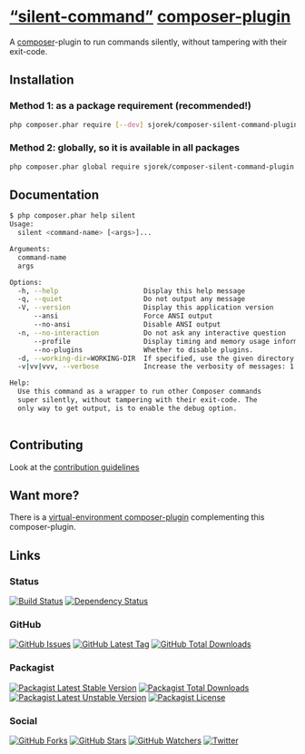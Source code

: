 # [“silent-command”](https://sjorek.github.io/composer-silent-command-plugin/) [composer-plugin](http://getcomposer.org)

A [composer](http://getcomposer.org)-plugin to run commands silently, without tampering with their exit-code.

## Installation

### Method 1: as a package requirement (recommended!)

```bash
php composer.phar require [--dev] sjorek/composer-silent-command-plugin
```


### Method 2: globally, so it is available in all packages

```bash
php composer.phar global require sjorek/composer-silent-command-plugin
```


## Documentation

```bash
$ php composer.phar help silent
Usage:
  silent <command-name> [<args>]...

Arguments:
  command-name                   
  args                           

Options:
  -h, --help                     Display this help message
  -q, --quiet                    Do not output any message
  -V, --version                  Display this application version
      --ansi                     Force ANSI output
      --no-ansi                  Disable ANSI output
  -n, --no-interaction           Do not ask any interactive question
      --profile                  Display timing and memory usage information
      --no-plugins               Whether to disable plugins.
  -d, --working-dir=WORKING-DIR  If specified, use the given directory as working directory.
  -v|vv|vvv, --verbose           Increase the verbosity of messages: 1 for normal output, 2 for more verbose output and 3 for debug

Help:
  Use this command as a wrapper to run other Composer commands
  super silently, without tampering with their exit-code. The
  only way to get output, is to enable the debug option.
  
```


## Contributing

Look at the [contribution guidelines](CONTRIBUTING.md)


## Want more?

There is a [virtual-environment composer-plugin](https://sjorek.github.io/composer-virtual-environment-plugin/)
complementing this composer-plugin.

## Links

### Status

[![Build Status](https://img.shields.io/travis/sjorek/composer-silent-command-plugin.svg)](https://travis-ci.org/sjorek/composer-silent-command-plugin)
[![Dependency Status](https://img.shields.io/gemnasium/sjorek/composer-silent-command-plugin.svg)](https://gemnasium.com/github.com/sjorek/composer-silent-command-plugin)


### GitHub

[![GitHub Issues](https://img.shields.io/github/issues/sjorek/composer-silent-command-plugin.svg)](https://github.com/sjorek/composer-silent-command-plugin/issues)
[![GitHub Latest Tag](https://img.shields.io/github/tag/sjorek/composer-silent-command-plugin.svg)](https://github.com/sjorek/composer-silent-command-plugin/tags)
[![GitHub Total Downloads](https://img.shields.io/github/downloads/sjorek/composer-silent-command-plugin/total.svg)](https://github.com/sjorek/composer-silent-command-plugin/releases)


### Packagist

[![Packagist Latest Stable Version](https://poser.pugx.org/sjorek/composer-silent-command-plugin/version)](https://packagist.org/packages/sjorek/composer-silent-command-plugin)
[![Packagist Total Downloads](https://poser.pugx.org/sjorek/composer-silent-command-plugin/downloads)](https://packagist.org/packages/sjorek/composer-silent-command-plugin)
[![Packagist Latest Unstable Version](https://poser.pugx.org/sjorek/composer-silent-command-plugin/v/unstable)](https:////packagist.org/packages/sjorek/composer-silent-command-plugin)
[![Packagist License](https://poser.pugx.org/sjorek/composer-silent-command-plugin/license)](https://packagist.org/packages/sjorek/composer-silent-command-plugin)


### Social

[![GitHub Forks](https://img.shields.io/github/forks/sjorek/composer-silent-command-plugin.svg?style=social)](https://github.com/sjorek/composer-silent-command-plugin/network)
[![GitHub Stars](https://img.shields.io/github/stars/sjorek/composer-silent-command-plugin.svg?style=social)](https://github.com/sjorek/composer-silent-command-plugin/stargazers)
[![GitHub Watchers](https://img.shields.io/github/watchers/sjorek/composer-silent-command-plugin.svg?style=social)](https://github.com/sjorek/composer-silent-command-plugin/watchers)
[![Twitter](https://img.shields.io/twitter/url/https/github.com/sjorek/composer-silent-command-plugin.svg?style=social)](https://twitter.com/intent/tweet?url=https%3A%2F%2Fsjorek.github.io%2Fcomposer-silent-command-plugin%2F)

